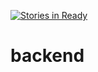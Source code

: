 [![Stories in Ready](https://badge.waffle.io/vidoxer/backend.png?label=ready&title=Ready)](https://waffle.io/vidoxer/backend)
# backend
